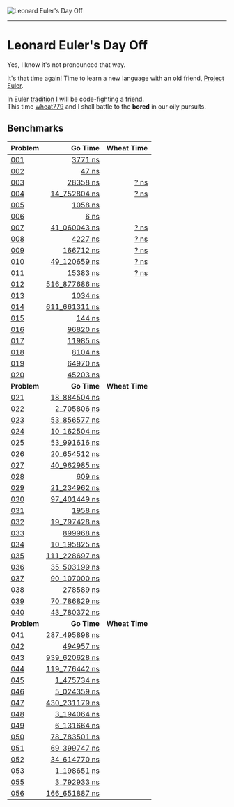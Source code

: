![Leonard Euler's Day Off](./logo.png)
*************************************

# Leonard Euler's Day Off
Yes, I know it's not pronounced that way.

It's that time again! Time to learn a new language with an old friend, [Project Euler](http://www.projecteuler.net).

In Euler [tradition](https://github.com/zolrath/Project-Clojuler) I will be code-fighting a friend.  
This time [wheat779](https://github.com/wheat779) and I shall battle to the **bored** in our oily pursuits.

## Benchmarks
|     Problem     |         Go Time         |       Wheat Time       |
|:----------------|------------------------:|-----------------------:|
| [001][E001]     | [        3771 ns][G001] |                        |
| [002][E002]     | [          47 ns][G002] |                        |
| [003][E003]     | [       28358 ns][G003] | [          ? ns][W003] |
| [004][E004]     | [   14_752804 ns][G004] | [          ? ns][W004] |
| [005][E005]     | [        1058 ns][G005] |                        |
| [006][E006]     | [           6 ns][G006] |                        |
| [007][E007]     | [   41_060043 ns][G007] | [          ? ns][W007] |
| [008][E008]     | [        4227 ns][G008] | [          ? ns][W008] |
| [009][E009]     | [      166712 ns][G009] | [          ? ns][W009] |
| [010][E010]     | [   49_120659 ns][G010] | [          ? ns][W010] |
| [011][E011]     | [       15383 ns][G011] | [          ? ns][W011] |
| [012][E012]     | [  516_877686 ns][G012] |                        |
| [013][E013]     | [        1034 ns][G013] |                        |
| [014][E014]     | [  611_661311 ns][G014] |                        |
| [015][E015]     | [         144 ns][G015] |                        |
| [016][E016]     | [       96820 ns][G016] |                        |
| [017][E017]     | [       11985 ns][G017] |                        |
| [018][E018]     | [        8104 ns][G018] |                        |
| [019][E019]     | [       64970 ns][G019] |                        |
| [020][E020]     | [       45203 ns][G020] |                        |
|   **Problem**   |       **Go Time**       |     **Wheat Time**     |
| [021][E021]     | [   18_884504 ns][G021] |                        |
| [022][E022]     | [    2_705806 ns][G022] |                        |
| [023][E023]     | [   53_856577 ns][G023] |                        |
| [024][E024]     | [   10_162504 ns][G024] |                        |
| [025][E025]     | [   53_991616 ns][G025] |                        |
| [026][E026]     | [   20_654512 ns][G026] |                        |
| [027][E027]     | [   40_962985 ns][G027] |                        |
| [028][E028]     | [         609 ns][G028] |                        |
| [029][E029]     | [   21_234962 ns][G029] |                        |
| [030][E030]     | [   97_401449 ns][G030] |                        |
| [031][E031]     | [        1958 ns][G031] |                        |
| [032][E032]     | [   19_797428 ns][G032] |                        |
| [033][E033]     | [      899968 ns][G033] |                        |
| [034][E034]     | [   10_195825 ns][G034] |                        |
| [035][E035]     | [  111_228697 ns][G035] |                        |
| [036][E036]     | [   35_503199 ns][G036] |                        |
| [037][E037]     | [   90_107000 ns][G037] |                        |
| [038][E038]     | [      278589 ns][G038] |                        |
| [039][E039]     | [   70_786829 ns][G039] |                        |
| [040][E040]     | [   43_780372 ns][G040] |                        |
|   **Problem**   |       **Go Time**       |     **Wheat Time**     |
| [041][E041]     | [  287_495898 ns][G041] |                        |
| [042][E042]     | [      494957 ns][G042] |                        |
| [043][E043]     | [  939_620628 ns][G043] |                        |
| [044][E044]     | [  119_776442 ns][G044] |                        |
| [045][E045]     | [    1_475734 ns][G045] |                        |
| [046][E046]     | [    5_024359 ns][G046] |                        |
| [047][E047]     | [  430_231179 ns][G047] |                        |
| [048][E048]     | [    3_194064 ns][G048] |                        |
| [049][E049]     | [    6_131664 ns][G049] |                        |
| [050][E050]     | [   78_783501 ns][G050] |                        |
| [051][E051]     | [   69_399747 ns][G051] |                        |
| [052][E052]     | [   34_614770 ns][G052] |                        |
| [053][E053]     | [    1_198651 ns][G053] |                        |
| [055][E055]     | [    3_792933 ns][G055] |                        |
| [056][E056]     | [  166_651887 ns][G056] |                        |

[G001]: /problems/001.go "Go Solution Source"
[G002]: /problems/002.go "Go Solution Source"
[G003]: /problems/003.go "Go Solution Source"
[G004]: /problems/004.go "Go Solution Source"
[G005]: /problems/005.go "Go Solution Source"
[G006]: /problems/006.go "Go Solution Source"
[G007]: /problems/007.go "Go Solution Source"
[G008]: /problems/008.go "Go Solution Source"
[G009]: /problems/009.go "Go Solution Source"
[G010]: /problems/010.go "Go Solution Source"
[G011]: /problems/011.go "Go Solution Source"
[G012]: /problems/012.go "Go Solution Source"
[G013]: /problems/013.go "Go Solution Source"
[G014]: /problems/014.go "Go Solution Source"
[G015]: /problems/015.go "Go Solution Source"
[G016]: /problems/016.go "Go Solution Source"
[G017]: /problems/017.go "Go Solution Source"
[G018]: /problems/018.go "Go Solution Source"
[G019]: /problems/019.go "Go Solution Source"
[G020]: /problems/020.go "Go Solution Source"
[G021]: /problems/021.go "Go Solution Source"
[G022]: /problems/022.go "Go Solution Source"
[G023]: /problems/023.go "Go Solution Source"
[G024]: /problems/024.go "Go Solution Source"
[G025]: /problems/025.go "Go Solution Source"
[G026]: /problems/026.go "Go Solution Source"
[G027]: /problems/027.go "Go Solution Source"
[G028]: /problems/028.go "Go Solution Source"
[G029]: /problems/029.go "Go Solution Source"
[G030]: /problems/030.go "Go Solution Source"
[G031]: /problems/031.go "Go Solution Source"
[G032]: /problems/032.go "Go Solution Source"
[G033]: /problems/033.go "Go Solution Source"
[G034]: /problems/034.go "Go Solution Source"
[G035]: /problems/035.go "Go Solution Source"
[G036]: /problems/036.go "Go Solution Source"
[G037]: /problems/037.go "Go Solution Source"
[G038]: /problems/038.go "Go Solution Source"
[G039]: /problems/039.go "Go Solution Source"
[G040]: /problems/040.go "Go Solution Source"
[G041]: /problems/041.go "Go Solution Source"
[G042]: /problems/042.go "Go Solution Source"
[G043]: /problems/043.go "Go Solution Source"
[G044]: /problems/044.go "Go Solution Source"
[G045]: /problems/045.go "Go Solution Source"
[G046]: /problems/046.go "Go Solution Source"
[G047]: /problems/047.go "Go Solution Source"
[G048]: /problems/048.go "Go Solution Source"
[G049]: /problems/049.go "Go Solution Source"
[G050]: /problems/050.go "Go Solution Source"
[G051]: /problems/051.go "Go Solution Source"
[G052]: /problems/052.go "Go Solution Source"
[G053]: /problems/053.go "Go Solution Source"
[G055]: /problems/055.go "Go Solution Source"
[G056]: /problems/056.go "Go Solution Source"

[W003]: https://github.com/wheat779/Project-Euler/blob/master/03.cpp "wheat779's Solution"
[W004]: https://github.com/wheat779/Project-Euler/blob/master/04.cpp "wheat779's Solution"
[W007]: https://github.com/wheat779/Project-Euler/blob/master/07.cpp "wheat779's Solution"
[W008]: https://github.com/wheat779/Project-Euler/blob/master/08.cpp "wheat779's Solution"
[W009]: https://github.com/wheat779/Project-Euler/blob/master/09.cpp "wheat779's Solution"
[W010]: https://github.com/wheat779/Project-Euler/blob/master/10.cpp "wheat779's Solution"
[W011]: https://github.com/wheat779/Project-Euler/blob/master/11.cpp "wheat779's Solution"

[E001]: http://projecteuler.net/index.php?section=problems&id=1 "Project Euler Problem"
[E002]: http://projecteuler.net/index.php?section=problems&id=2 "Project Euler Problem"
[E003]: http://projecteuler.net/index.php?section=problems&id=3 "Project Euler Problem"
[E004]: http://projecteuler.net/index.php?section=problems&id=4 "Project Euler Problem"
[E005]: http://projecteuler.net/index.php?section=problems&id=5 "Project Euler Problem"
[E006]: http://projecteuler.net/index.php?section=problems&id=6 "Project Euler Problem"
[E007]: http://projecteuler.net/index.php?section=problems&id=7 "Project Euler Problem"
[E008]: http://projecteuler.net/index.php?section=problems&id=8 "Project Euler Problem"
[E009]: http://projecteuler.net/index.php?section=problems&id=9 "Project Euler Problem"
[E010]: http://projecteuler.net/index.php?section=problems&id=10 "Project Euler Problem"
[E011]: http://projecteuler.net/index.php?section=problems&id=11 "Project Euler Problem"
[E012]: http://projecteuler.net/index.php?section=problems&id=12 "Project Euler Problem"
[E013]: http://projecteuler.net/index.php?section=problems&id=13 "Project Euler Problem"
[E014]: http://projecteuler.net/index.php?section=problems&id=14 "Project Euler Problem"
[E015]: http://projecteuler.net/index.php?section=problems&id=15 "Project Euler Problem"
[E016]: http://projecteuler.net/index.php?section=problems&id=16 "Project Euler Problem"
[E017]: http://projecteuler.net/index.php?section=problems&id=17 "Project Euler Problem"
[E018]: http://projecteuler.net/index.php?section=problems&id=18 "Project Euler Problem"
[E019]: http://projecteuler.net/index.php?section=problems&id=19 "Project Euler Problem"
[E020]: http://projecteuler.net/index.php?section=problems&id=20 "Project Euler Problem"
[E021]: http://projecteuler.net/index.php?section=problems&id=21 "Project Euler Problem"
[E022]: http://projecteuler.net/index.php?section=problems&id=22 "Project Euler Problem"
[E023]: http://projecteuler.net/index.php?section=problems&id=23 "Project Euler Problem"
[E024]: http://projecteuler.net/index.php?section=problems&id=24 "Project Euler Problem"
[E025]: http://projecteuler.net/index.php?section=problems&id=25 "Project Euler Problem"
[E026]: http://projecteuler.net/index.php?section=problems&id=26 "Project Euler Problem"
[E027]: http://projecteuler.net/index.php?section=problems&id=27 "Project Euler Problem"
[E028]: http://projecteuler.net/index.php?section=problems&id=28 "Project Euler Problem"
[E029]: http://projecteuler.net/index.php?section=problems&id=29 "Project Euler Problem"
[E030]: http://projecteuler.net/index.php?section=problems&id=30 "Project Euler Problem"
[E031]: http://projecteuler.net/index.php?section=problems&id=31 "Project Euler Problem"
[E032]: http://projecteuler.net/index.php?section=problems&id=32 "Project Euler Problem"
[E033]: http://projecteuler.net/index.php?section=problems&id=33 "Project Euler Problem"
[E034]: http://projecteuler.net/index.php?section=problems&id=34 "Project Euler Problem"
[E035]: http://projecteuler.net/index.php?section=problems&id=35 "Project Euler Problem"
[E036]: http://projecteuler.net/index.php?section=problems&id=36 "Project Euler Problem"
[E037]: http://projecteuler.net/index.php?section=problems&id=37 "Project Euler Problem"
[E038]: http://projecteuler.net/index.php?section=problems&id=38 "Project Euler Problem"
[E039]: http://projecteuler.net/index.php?section=problems&id=39 "Project Euler Problem"
[E040]: http://projecteuler.net/index.php?section=problems&id=40 "Project Euler Problem"
[E041]: http://projecteuler.net/index.php?section=problems&id=41 "Project Euler Problem"
[E042]: http://projecteuler.net/index.php?section=problems&id=42 "Project Euler Problem"
[E043]: http://projecteuler.net/index.php?section=problems&id=43 "Project Euler Problem"
[E044]: http://projecteuler.net/index.php?section=problems&id=44 "Project Euler Problem"
[E045]: http://projecteuler.net/index.php?section=problems&id=45 "Project Euler Problem"
[E046]: http://projecteuler.net/index.php?section=problems&id=46 "Project Euler Problem"
[E047]: http://projecteuler.net/index.php?section=problems&id=47 "Project Euler Problem"
[E048]: http://projecteuler.net/index.php?section=problems&id=48 "Project Euler Problem"
[E049]: http://projecteuler.net/index.php?section=problems&id=49 "Project Euler Problem"
[E050]: http://projecteuler.net/index.php?section=problems&id=50 "Project Euler Problem"
[E051]: http://projecteuler.net/index.php?section=problems&id=51 "Project Euler Problem"
[E052]: http://projecteuler.net/index.php?section=problems&id=52 "Project Euler Problem"
[E053]: http://projecteuler.net/index.php?section=problems&id=53 "Project Euler Problem"
[E055]: http://projecteuler.net/index.php?section=problems&id=55 "Project Euler Problem"
[E056]: http://projecteuler.net/index.php?section=problems&id=56 "Project Euler Problem"
